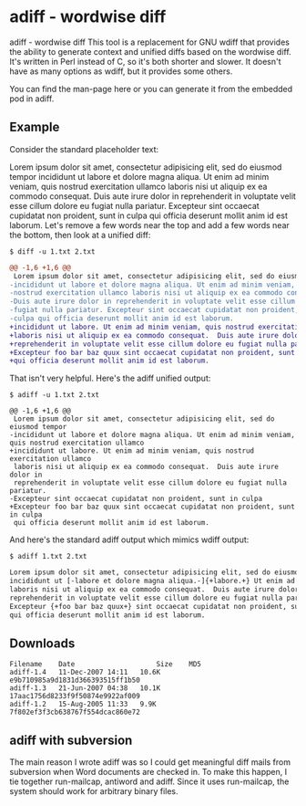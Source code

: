 # adiff - wordwise diff

adiff - wordwise diff
This tool is a replacement for GNU wdiff that provides the ability to generate context and unified diffs based on the wordwise diff. It's written in Perl instead of C, so it's both shorter and slower. It doesn't have as many options as wdiff, but it provides some others.

You can find the man-page here or you can generate it from the embedded pod in adiff.

## Example
Consider the standard placeholder text:

Lorem ipsum dolor sit amet, consectetur adipisicing elit, sed do eiusmod tempor
incididunt ut labore et dolore magna aliqua. Ut enim ad minim veniam, quis
nostrud exercitation ullamco laboris nisi ut aliquip ex ea commodo consequat.
Duis aute irure dolor in reprehenderit in voluptate velit esse cillum dolore eu
fugiat nulla pariatur. Excepteur sint occaecat cupidatat non proident, sunt in
culpa qui officia deserunt mollit anim id est laborum.
Let's remove a few words near the top and add a few words near the bottom, then look at a unified diff:

`$ diff -u 1.txt 2.txt`
```diff
@@ -1,6 +1,6 @@
 Lorem ipsum dolor sit amet, consectetur adipisicing elit, sed do eiusmod tempor
-incididunt ut labore et dolore magna aliqua. Ut enim ad minim veniam, quis
-nostrud exercitation ullamco laboris nisi ut aliquip ex ea commodo consequat.
-Duis aute irure dolor in reprehenderit in voluptate velit esse cillum dolore eu
-fugiat nulla pariatur. Excepteur sint occaecat cupidatat non proident, sunt in
-culpa qui officia deserunt mollit anim id est laborum.
+incididunt ut labore. Ut enim ad minim veniam, quis nostrud exercitation ullamco
+laboris nisi ut aliquip ex ea commodo consequat.  Duis aute irure dolor in
+reprehenderit in voluptate velit esse cillum dolore eu fugiat nulla pariatur.
+Excepteur foo bar baz quux sint occaecat cupidatat non proident, sunt in culpa
+qui officia deserunt mollit anim id est laborum.
```

That isn't very helpful. Here's the adiff unified output:

`$ adiff -u 1.txt 2.txt`
```udiff
@@ -1,6 +1,6 @@
 Lorem ipsum dolor sit amet, consectetur adipisicing elit, sed do eiusmod tempor
-incididunt ut labore et dolore magna aliqua. Ut enim ad minim veniam, quis nostrud exercitation ullamco
+incididunt ut labore. Ut enim ad minim veniam, quis nostrud exercitation ullamco
 laboris nisi ut aliquip ex ea commodo consequat.  Duis aute irure dolor in
 reprehenderit in voluptate velit esse cillum dolore eu fugiat nulla pariatur.
-Excepteur sint occaecat cupidatat non proident, sunt in culpa
+Excepteur foo bar baz quux sint occaecat cupidatat non proident, sunt in culpa
 qui officia deserunt mollit anim id est laborum.
```
And here's the standard adiff output which mimics wdiff output:

`$ adiff 1.txt 2.txt`
```diff
Lorem ipsum dolor sit amet, consectetur adipisicing elit, sed do eiusmod tempor
incididunt ut [-labore et dolore magna aliqua.-]{+labore.+} Ut enim ad minim veniam, quis nostrud exercitation ullamco
laboris nisi ut aliquip ex ea commodo consequat.  Duis aute irure dolor in
reprehenderit in voluptate velit esse cillum dolore eu fugiat nulla pariatur.
Excepteur {+foo bar baz quux+} sint occaecat cupidatat non proident, sunt in culpa
qui officia deserunt mollit anim id est laborum.
```

## Downloads
```
Filename	Date                    Size	MD5
adiff-1.4	11-Dec-2007 14:11	10.6K	e9b710985a9d1831d366393515ff1b50
adiff-1.3	21-Jun-2007 04:38	10.1K	17aac1756d8233f9f50874e9922af009
adiff-1.2	15-Aug-2005 11:33	9.9K	7f802ef3f3cb638767f554dcac860e72
```

## adiff with subversion

The main reason I wrote adiff was so I could get meaningful diff mails from subversion when Word documents are checked in. To make this happen, I tie together run-mailcap, antiword and adiff. Since it uses run-mailcap, the system should work for arbitrary binary files.

